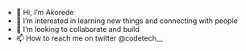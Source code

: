 - 👋 Hi, I’m Akorede
- 👀 I’m interested in learning new things and connecting with people
- 💞️ I’m looking to collaborate and build
- 📫 How to reach me on twitter @codetech__

<!---
codetech18/codetech18 is a ✨ special ✨ repository because its `README.md` (this file) appears on your GitHub profile.
You can click the Preview link to take a look at your changes.
--->
